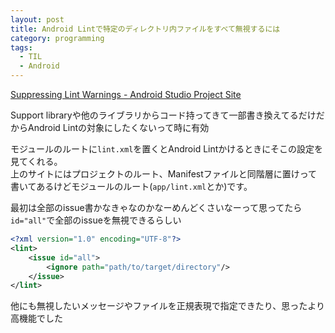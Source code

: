 ```yaml
---
layout: post
title: Android Lintで特定のディレクトリ内ファイルをすべて無視するには
category: programming
tags:
  - TIL
  - Android
---
```


[Suppressing Lint Warnings - Android Studio Project Site](http://tools.android.com/tips/lint/suppressing-lint-warnings)

Support libraryや他のライブラリからコード持ってきて一部書き換えてるだけだからAndroid Lintの対象にしたくないって時に有効


モジュールのルートに`lint.xml`を置くとAndroid Lintかけるときにそこの設定を見てくれる。  
上のサイトにはプロジェクトのルート、Manifestファイルと同階層に置けって書いてあるけどモジュールのルート(`app/lint.xml`とか)です。

最初は全部のissue書かなきゃなのかなーめんどくさいなーって思ってたら`id="all"`で全部のissueを無視できるらしい

```xml
<?xml version="1.0" encoding="UTF-8"?>
<lint>
    <issue id="all">
        <ignore path="path/to/target/directory"/>
    </issue>
</lint>
```

他にも無視したいメッセージやファイルを正規表現で指定できたり、思ったより高機能でした

